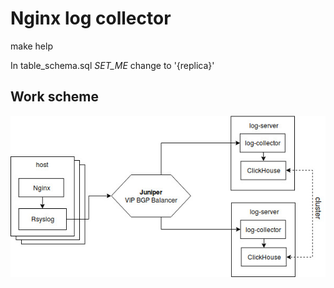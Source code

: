 # Nginx log collector

make help

In table_schema.sql _SET_ME_ change to '{replica}'

## Work scheme
![schema.jpg](doc/schema.jpg?v3)
